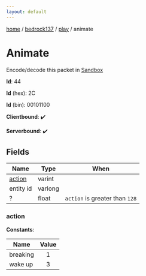```yaml
---
layout: default
---
```


[home](/)  /  [bedrock137](/protocol/bedrock137)  /  [play](/protocol/bedrock137/play)  /  animate

# Animate

Encode/decode this packet in [Sandbox](../../../sandbox/bedrock137#Play.Animate)

**Id**: 44

**Id** (hex): 2C

**Id** (bin): 00101100

**Clientbound**: ✔️

**Serverbound**: ✔️

## Fields

Name | Type | When
---|---|:---:
[action](#action) | varint | 
entity id | varlong | 
? | float | <code>action</code> is greater than <code>128</code>

### action

**Constants**:

Name | Value
---|:---:
breaking | 1
wake up | 3
